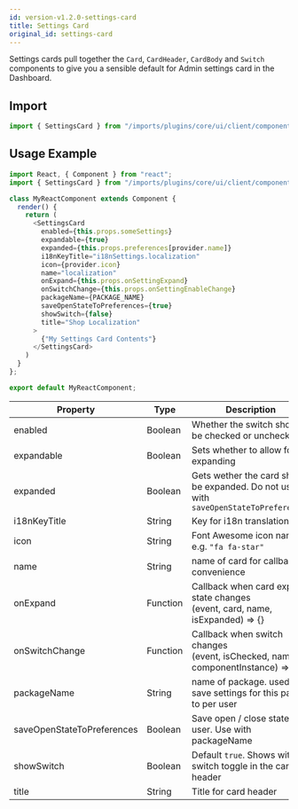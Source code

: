 ```yaml
---
id: version-v1.2.0-settings-card
title: Settings Card
original_id: settings-card
---
```

    
Settings cards pull together the `Card`, `CardHeader`, `CardBody` and `Switch` components to give you a sensible default for  Admin settings card in the Dashboard.

## Import

```javascript
import { SettingsCard } from "/imports/plugins/core/ui/client/components";
```

## Usage Example

```javascript
import React, { Component } from "react";
import { SettingsCard } from "/imports/plugins/core/ui/client/components";

class MyReactComponent extends Component {
  render() {
    return (
      <SettingsCard
        enabled={this.props.someSettings}
        expandable={true}
        expanded={this.props.preferences[provider.name]}
        i18nKeyTitle="i18nSettings.localization"
        icon={provider.icon}
        name="localization"
        onExpand={this.props.onSettingExpand}
        onSwitchChange={this.props.onSettingEnableChange}
        packageName={PACKAGE_NAME}
        saveOpenStateToPreferences={true}
        showSwitch={false}
        title="Shop Localization"
      >
        {"My Settings Card Contents"}
      </SettingsCard>
    )
  }
};

export default MyReactComponent;
```

Property                   | Type    | Description
-------------------------- | ------- | -----------------------------------------------------------------
enabled | Boolean | Whether the switch should be checked or unchecked
expandable | Boolean | Sets whether to allow for expanding
expanded | Boolean | Gets wether the card should be expanded. Do not use with `saveOpenStateToPreferences`
i18nKeyTitle               | String  | Key for i18n translation
icon | String | Font Awesome icon name. e.g. `"fa fa-star"`
name                       | String  | name of card for callback convenience
onExpand | Function | Callback when card expand state changes<br>(event, card, name, isExpanded) => {}
onSwitchChange | Function | Callback when switch changes<br>(event, isChecked, name, componentInstance) => {}
packageName                | String  | name of package. used to save settings for this panel to per user
saveOpenStateToPreferences | Boolean | Save open / close state for user. Use with packageName
showSwitch                 | Boolean | Default `true`. Shows with switch toggle in the card header
title                      | String  | Title for card header
